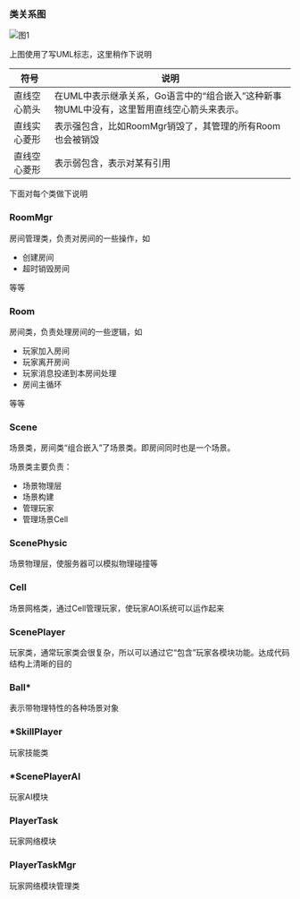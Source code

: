 ### 类关系图

![图1](https://gitee.com/GaDevGo/mope/raw/master/server/doc/3.%E6%88%BF%E9%97%B4%E7%AE%A1%E7%90%86/assert/c.jpg)

上图使用了写UML标志，这里稍作下说明

符号        | 说明
------------|-------------------------------
直线空心箭头 |在UML中表示继承关系，Go语言中的“组合嵌入”这种新事物UML中没有，这里暂用直线空心箭头来表示。
直线实心菱形 |表示强包含，比如RoomMgr销毁了，其管理的所有Room也会被销毁
直线空心菱形 |表示弱包含，表示对某有引用


下面对每个类做下说明


### RoomMgr

房间管理类，负责对房间的一些操作，如

  - 创建房间
  - 超时销毁房间

等等


### Room

房间类，负责处理房间的一些逻辑，如

  - 玩家加入房间
  - 玩家离开房间
  - 玩家消息投递到本房间处理
  - 房间主循环

等等

### Scene

场景类，房间类“组合嵌入”了场景类。即房间同时也是一个场景。

场景类主要负责：

   - 场景物理层
   - 场景构建
   - 管理玩家
   - 管理场景Cell

### ScenePhysic

场景物理层，使服务器可以模拟物理碰撞等


### Cell

场景网格类，通过Cell管理玩家，使玩家AOI系统可以运作起来


### ScenePlayer

玩家类，通常玩家类会很复杂，所以可以通过它“包含”玩家各模块功能。达成代码结构上清晰的目的


### Ball*

表示带物理特性的各种场景对象

### *SkillPlayer

玩家技能类


### *ScenePlayerAI

玩家AI模块


### PlayerTask

玩家网络模块


### PlayerTaskMgr

玩家网络模块管理类
